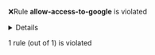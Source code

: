 :x:Rule **allow-access-to-google** is violated
<p><details><summary>Details</summary>netpols\microservices-netpols.yaml does not permit connections specified in \tmp\allow-access-to-google.yaml

Connections allowed in /tmp/allow-access-to-google.yaml which are not a subset of those in netpols\microservices-netpols.yaml:

src: default/adservice-1, dst: 172.217.0.0-172.217.255.255, conn: All connections
</details></p>

1 rule (out of 1) is violated
